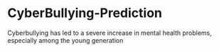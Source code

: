 # CyberBullying-Prediction
Cyberbullying has led to a severe increase in mental health problems, especially among the young generation
